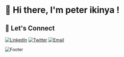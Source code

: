 # 👋 Hi there, I'm peter ikinya !




## 🤝 Let's Connect

[![LinkedIn](https://img.shields.io/badge/LinkedIn-0077B5?style=flat-square&logo=linkedin&logoColor=white)](https://linkedin.com/in/peterikinya)
[![Twitter](https://img.shields.io/badge/Twitter-1DA1F2?style=flat-square&logo=twitter&logoColor=white)](https://twitter.com/ikinya_peter)
[![Email](https://img.shields.io/badge/Email-D14836?style=flat-square&logo=gmail&logoColor=white)](mailto:ikinyapeter93@gmail.com)

![Footer](https://user-images.githubusercontent.com/your-image-link.gif)

